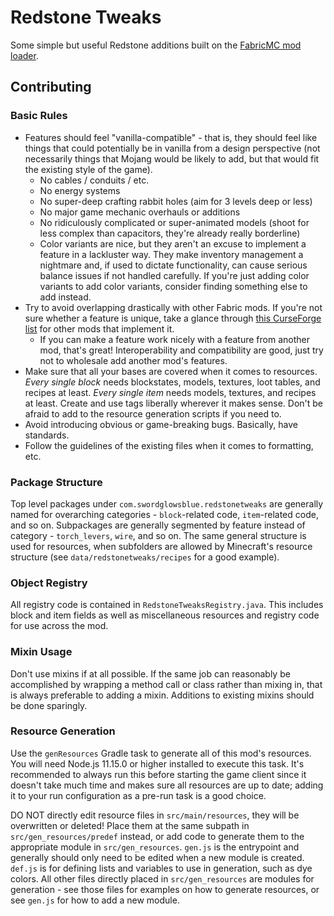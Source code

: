# Redstone Tweaks
Some simple but useful Redstone additions built on the [FabricMC mod loader](https://github.com/fabricmc).

## Contributing

### Basic Rules
- Features should feel "vanilla-compatible" - that is, they should feel like
things that could potentially be in vanilla from a design perspective (not
necessarily things that Mojang would be likely to add, but that would fit the
existing style of the game).
    - No cables / conduits / etc.
    - No energy systems
    - No super-deep crafting rabbit holes (aim for 3 levels deep or less)
    - No major game mechanic overhauls or additions
    - No ridiculously complicated or super-animated models (shoot for less
    complex than capacitors, they're already really borderline)
    - Color variants are nice, but they aren't an excuse to implement a
    feature in a lackluster way. They make inventory management a nightmare
    and, if used to dictate functionality, can cause serious balance issues 
    if not handled carefully. If you're just adding color variants to add 
    color variants, consider finding something else to add instead.
- Try to avoid overlapping drastically with other Fabric mods. If you're not
sure whether a feature is unique, take a glance through [this CurseForge list](https://minecraft.curseforge.com/mc-mods/redstone?filter-game-version=1738749986%3A64806)
for other mods that implement it.
    - If you can make a feature work nicely with a feature from another mod,
    that's great! Interoperability and compatibility are good, just try not
    to wholesale add another mod's features.
- Make sure that all your bases are covered when it comes to resources. *Every
single block* needs blockstates, models, textures, loot tables, and recipes at
least. *Every single item* needs models, textures, and recipes at least. Create
and use tags liberally wherever it makes sense. Don't be afraid to add to the
resource generation scripts if you need to.
- Avoid introducing obvious or game-breaking bugs. Basically, have standards.
- Follow the guidelines of the existing files when it comes to formatting, etc.

### Package Structure
Top level packages under `com.swordglowsblue.redstonetweaks` are generally
named for overarching categories - `block`-related code, `item`-related code,
and so on. Subpackages are generally segmented by feature instead of category - 
`torch_levers`, `wire`, and so on. The same general structure is used for
resources, when subfolders are allowed by Minecraft's resource structure (see
`data/redstonetweaks/recipes` for a good example).

### Object Registry
All registry code is contained in `RedstoneTweaksRegistry.java`. This
includes block and item fields as well as miscellaneous resources and
registry code for use across the mod.

### Mixin Usage
Don't use mixins if at all possible. If the same job can reasonably be 
accomplished by wrapping a method call or class rather than mixing in, that 
is always preferable to adding a mixin. Additions to existing mixins should
be done sparingly.

### Resource Generation
Use the `genResources` Gradle task to generate all of this mod's resources. 
You will need Node.js 11.15.0 or higher installed to execute this task. It's
recommended to always run this before starting the game client since it doesn't
take much time and makes sure all resources are up to date; adding it to your
run configuration as a pre-run task is a good choice.

DO NOT directly edit resource files in `src/main/resources`, they will be
overwritten or deleted! Place them at the same subpath in 
`src/gen_resources/predef` instead, or add code to generate them to the 
appropriate module in `src/gen_resources`. `gen.js` is the entrypoint and
generally should only need to be edited when a new module is created. `def.js`
is for defining lists and variables to use in generation, such as dye colors.
All other files directly placed in `src/gen_resources` are modules for
generation - see those files for examples on how to generate resources, or
see `gen.js` for how to add a new module. 
